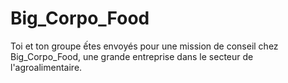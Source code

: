 # Big_Corpo_Food
Toi et ton groupe ếtes envoyés pour une mission de conseil chez Big_Corpo_Food, une grande entreprise dans le secteur de l'agroalimentaire.
